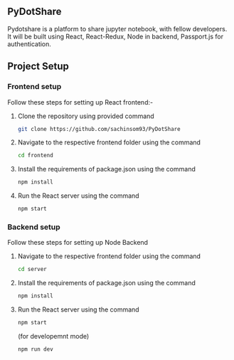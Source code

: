 ## PyDotShare

Pydotshare is a platform to share jupyter notebook, 
with fellow developers. It will be built using React,
React-Redux, Node in backend, Passport.js for authentication.

## Project Setup 
### Frontend setup
Follow these steps for setting up React frontend:- 
1. Clone the repository using provided command
   ```sh
   git clone https://github.com/sachinsom93/PyDotShare
   ```
2. Navigate to the respective frontend folder using the command
   ```sh
   cd frontend
   ```
3. Install the requirements of package.json using the command
   ```sh
   npm install
   ```
4. Run the React server using the command
   ```sh
   npm start
   ```
   
### Backend setup
Follow these steps for setting up Node Backend
1. Navigate to the respective frontend folder using the command
   ```sh
   cd server
   ```
2. Install the requirements of package.json using the command
   ```sh
   npm install
   ```
3. Run the React server using the command
   ```sh
   npm start
   ```
   (for developemnt mode)
   ```sh
   npm run dev
   ```
